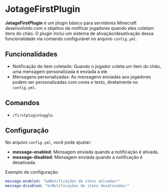 # JotageFirstPlugin

**JotageFirstPlugin** é um plugin básico para servidores Minecraft desenvolvido com o objetivo de notificar jogadores quando eles coletam itens do chão. O plugin inclui um sistema de ativação/desativação dessa funcionalidade via comando configurável no arquivo `config.yml`.

## Funcionalidades

- Notificação de item coletado: Quando o jogador coleta um item do chão, uma mensagem personalizada é enviada a ele.
- Mensagens personalizadas: As mensagens enviadas aos jogadores podem ser personalizadas com cores e texto, diretamente no `config.yml`.

## Comandos

- `/firstplugintoggle`.

## Configuração

No arquivo `config.yml`, você pode ajustar:

- **message-enabled**: Mensagem enviada quando a notificação é ativada.
- **message-disabled**: Mensagem enviada quando a notificação é desativada.

Exemplo de configuração:

```yaml
message-enabled: "&aNotificações de itens ativadas!"
message-disabled: "&cNotificações de itens desativadas!"
```
